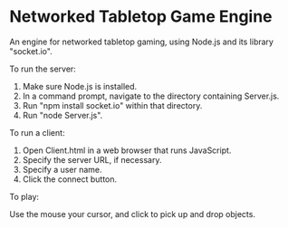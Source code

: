 Networked Tabletop Game Engine
==============================

An engine for networked tabletop gaming, using Node.js and its library "socket.io".

To run the server:

1. Make sure Node.js is installed.
2. In a command prompt, navigate to the directory containing Server.js.
3. Run "npm install socket.io" within that directory.
4. Run "node Server.js".

To run a client:

1. Open Client.html in a web browser that runs JavaScript.
2. Specify the server URL, if necessary.
3. Specify a user name.
4. Click the connect button.

To play:

Use the mouse your cursor, and click to pick up and drop objects.
